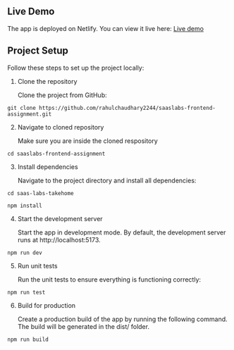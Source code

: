 ## Live Demo

The app is deployed on Netlify. You can view it live here:
[Live demo](https://saas-labs-takehome.netlify.app/)

## Project Setup

Follow these steps to set up the project locally:

1. Clone the repository

    Clone the project from GitHub:

```
git clone https://github.com/rahulchaudhary2244/saaslabs-frontend-assignment.git
```

2. Navigate to cloned repository

    Make sure you are inside the cloned respository

```
cd saaslabs-frontend-assignment
```

3. Install dependencies

    Navigate to the project directory and install all dependencies:

```
cd saas-labs-takehome
```

```
npm install
```

4. Start the development server

    Start the app in development mode. By default, the development server runs at http://localhost:5173.

```
npm run dev
```

5. Run unit tests

    Run the unit tests to ensure everything is functioning correctly:

```
npm run test
```

6. Build for production

    Create a production build of the app by running the following command. The build will be generated in the dist/ folder.

```
npm run build
```
